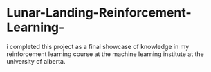 # Lunar-Landing-Reinforcement-Learning-
i completed this project as a final showcase of knowledge in my reinforcement learning course at the machine learning institute at the university of alberta. 
